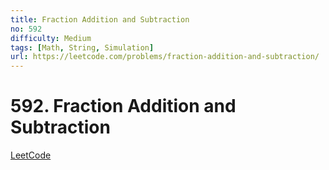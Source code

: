 ```yaml
---
title: Fraction Addition and Subtraction
no: 592
difficulty: Medium
tags: [Math, String, Simulation]
url: https://leetcode.com/problems/fraction-addition-and-subtraction/
---
```


# 592. Fraction Addition and Subtraction

[LeetCode](https://leetcode.com/problems/fraction-addition-and-subtraction/)

